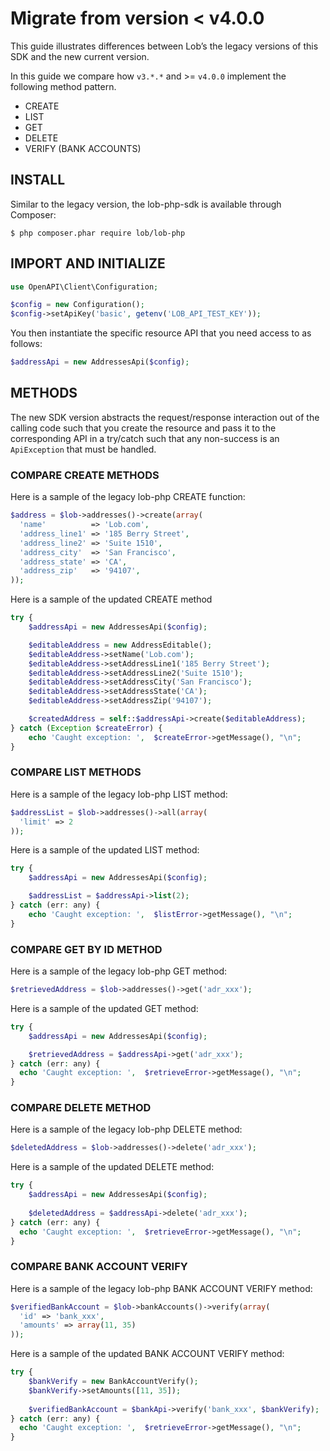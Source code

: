 # Migrate from version < v4.0.0

This guide illustrates differences between Lob’s the legacy versions of this SDK and the new current version.

In this guide we compare how `v3.*.*` and >= `v4.0.0` implement the following method pattern.

- CREATE
- LIST
- GET
- DELETE
- VERIFY (BANK ACCOUNTS)

## INSTALL

Similar to the legacy version, the lob-php-sdk is available through Composer:

```
$ php composer.phar require lob/lob-php
```

## IMPORT AND INITIALIZE


```php
use OpenAPI\Client\Configuration;

$config = new Configuration();
$config->setApiKey('basic', getenv('LOB_API_TEST_KEY'));
```
You then instantiate the specific resource API that you need access to as follows:

```php
$addressApi = new AddressesApi($config);
```

## METHODS

The new SDK version abstracts the request/response interaction out of the calling code such that you create the resource and pass it to the corresponding API in a try/catch such that any non-success is an `ApiException` that must be handled.

### COMPARE CREATE METHODS

Here is a sample of the legacy lob-php CREATE function:

```php
$address = $lob->addresses()->create(array(
  'name'          => 'Lob.com',
  'address_line1' => '185 Berry Street',
  'address_line2' => 'Suite 1510',
  'address_city'  => 'San Francisco',
  'address_state' => 'CA',
  'address_zip'   => '94107',
));
```

Here is a sample of the updated CREATE method

```php
try {
    $addressApi = new AddressesApi($config);

    $editableAddress = new AddressEditable();
    $editableAddress->setName('Lob.com');
    $editableAddress->setAddressLine1('185 Berry Street');
    $editableAddress->setAddressLine2('Suite 1510');
    $editableAddress->setAddressCity('San Francisco');
    $editableAddress->setAddressState('CA');
    $editableAddress->setAddressZip('94107');

    $createdAddress = self::$addressApi->create($editableAddress);
} catch (Exception $createError) {
    echo 'Caught exception: ',  $createError->getMessage(), "\n";
}
```

### COMPARE LIST METHODS

Here is a sample of the legacy lob-php LIST method:

```php
$addressList = $lob->addresses()->all(array(
  'limit' => 2
));
```

Here is a sample of the updated LIST method:

```php
try {
    $addressApi = new AddressesApi($config);

    $addressList = $addressApi->list(2);
} catch (err: any) {
    echo 'Caught exception: ',  $listError->getMessage(), "\n";
}
```

### COMPARE GET BY ID METHOD

Here is a sample of the legacy lob-php GET method:

```php
$retrievedAddress = $lob->addresses()->get('adr_xxx');
```

Here is a sample of the updated GET method:

```php
try {
    $addressApi = new AddressesApi($config);

    $retrievedAddress = $addressApi->get('adr_xxx');
} catch (err: any) {
  echo 'Caught exception: ',  $retrieveError->getMessage(), "\n";
}
```

### COMPARE DELETE METHOD

Here is a sample of the legacy lob-php DELETE method:

```php
$deletedAddress = $lob->addresses()->delete('adr_xxx');
```

Here is a sample of the updated DELETE method:

```php
try {
    $addressApi = new AddressesApi($config);
    
    $deletedAddress = $addressApi->delete('adr_xxx');
} catch (err: any) {
  echo 'Caught exception: ',  $retrieveError->getMessage(), "\n";
}
```

### COMPARE BANK ACCOUNT VERIFY

Here is a sample of the legacy lob-php BANK ACCOUNT VERIFY method:

```php
$verifiedBankAccount = $lob->bankAccounts()->verify(array(
  'id' => 'bank_xxx',
  'amounts' => array(11, 35)
));
```

Here is a sample of the updated BANK ACCOUNT VERIFY method:

```php
try {
    $bankVerify = new BankAccountVerify();
    $bankVerify->setAmounts([11, 35]);
    
    $verifiedBankAccount = $bankApi->verify('bank_xxx', $bankVerify);
} catch (err: any) {
  echo 'Caught exception: ',  $retrieveError->getMessage(), "\n";
}
```
